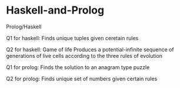 # Haskell-and-Prolog
Prolog/Haskell

Q1 for haskell:
Finds unique tuples given ceretain rules

Q2 for haskell:
Game of life
Produces a potential-infinite sequence of generations of live cells according to the three rules of evolution

Q1 for prolog:
Finds the solution to an anagram type puzzle

Q2 for prolog:
Finds unique set of numbers given certain rules

